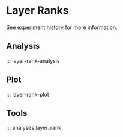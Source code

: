 # Layer Ranks

See [experiment history](../../notion/Allen%20project%20d3cfe5aab8384495b58fba8a47eeadcc.md#layer-rank-analysis) for more information.

## Analysis

::: layer-rank-analysis

## Plot

::: layer-rank-plot

## Tools

::: analyses.layer_rank
